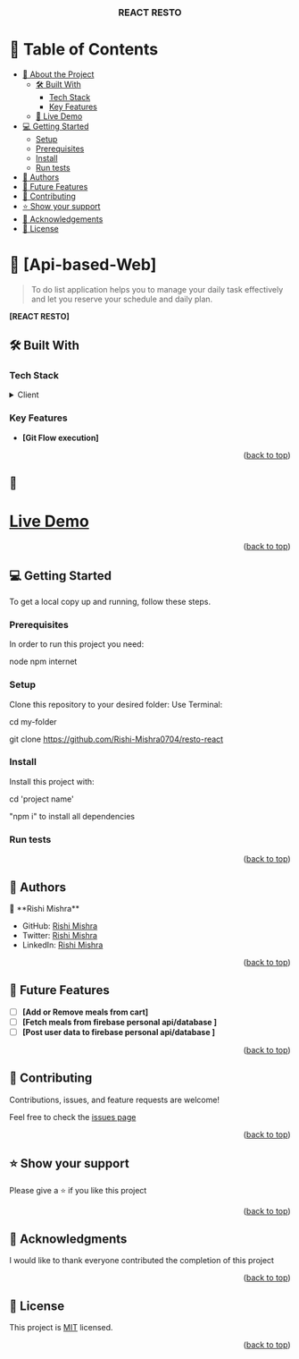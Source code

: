 <a name="readme-top"></a>

<div align="center">

  <h3><b>REACT RESTO</b></h3>

</div>

<!-- TABLE OF CONTENTS -->

# 📗 Table of Contents

- [📖 About the Project](#about-project)
  - [🛠 Built With](#built-with)
    - [Tech Stack](#tech-stack)
    - [Key Features](#key-features)
  - [🚀 Live Demo](#live-demo)
- [💻 Getting Started](#getting-started)
  - [Setup](#setup)
  - [Prerequisites](#prerequisites)
  - [Install](#install)
  - [Run tests](#run-tests)
- [👥 Authors](#authors)
- [🔭 Future Features](#future-features)
- [🤝 Contributing](#contributing)
- [⭐️ Show your support](#support)
- [🙏 Acknowledgements](#acknowledgements)
- [📝 License](#license)

# 📖 [Api-based-Web] <a name="about-project"></a>

> To do list application helps you to manage your daily task effectively and let you reserve your schedule and daily plan.

**[REACT RESTO]**

## 🛠 Built With <a name="built-with"></a>

### Tech Stack <a name="tech-stack"></a>

<details>
<summary>Client</summary>
<ul>
  <li><a href=" HTML Tutorial (w3schools.com) ">HTML</a></li>    
  <li><a href=" CSS Tutorial (w3schools.com) ">CSS</a></li>
  <li><a href=" CSS Tutorial (w3schools.com) ">JavaScript</a></li>
  <li><a href=" CSS Tutorial (w3schools.com) ">Webpack</a></li>
 </ul>
</details>

### Key Features <a name="key-features"></a>

- **[Git Flow execution]**

<p align="right">(<a href="#readme-top">back to top</a>)</p>

## 🚀<h1><a name="Live-Demo" href = "https://rishi-mishra0704.github.io/resto-react/">Live Demo</a></h1>

<p align="right">(<a href="#readme-top">back to top</a>)</p>

## 💻 Getting Started <a name="getting-started"></a>

To get a local copy up and running, follow these steps.

### Prerequisites

In order to run this project you need:

node 
npm 
internet

### Setup

Clone this repository to your desired folder:
Use Terminal:

cd my-folder

git clone https://github.com/Rishi-Mishra0704/resto-react

### Install

Install this project with:

cd 'project name'

"npm i" to install all dependencies

### Run tests

<p align="right">(<a href="#readme-top">back to top</a>)</p>


## 👥 Authors <a name="authors"></a>

👤 \*\*Rishi Mishra\*\*

- GitHub: [Rishi Mishra]( https://github.com/Rishi-Mishra0704)
- Twitter: [Rishi Mishra](https://twitter.com/RishiMi31357764)
- LinkedIn: [Rishi Mishra](https://www.linkedin.com/in/rishi-mishra-756718257/)

<p align="right">(<a href="#readme-top">back to top</a>)</p>

## 🔭 Future Features <a name="future-features"></a>

- [ ] **[Add or Remove meals from cart]**
- [ ] **[Fetch meals from firebase personal api/database ]**
- [ ] **[Post user data to firebase personal api/database ]**

<p align="right">(<a href="#readme-top">back to top</a>)</p>


## 🤝 Contributing <a name="contributing"></a>

Contributions, issues, and feature requests are welcome!

Feel free to check the [issues page](../../issues/)

<p align="right">(<a href="#readme-top">back to top</a>)</p>

## ⭐️ Show your support <a name="support"></a>

Please give a ⭐️ if you like this project

<p align="right">(<a href="#readme-top">back to top</a>)</p>

## 🙏 Acknowledgments <a name="acknowledgements"></a>

I would like to thank everyone contributed the completion of this project

<p align="right">(<a href="#readme-top">back to top</a>)</p>

## 📝 License <a name="license"></a>

This project is [MIT](./LICENSE.md) licensed.

<p align="right">(<a href="#readme-top">back to top</a>)</p>
